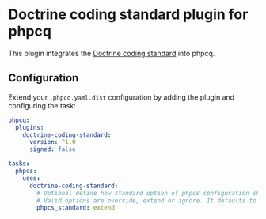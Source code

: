 # Doctrine coding standard plugin for phpcq

This plugin integrates the [Doctrine coding standard](https://www.doctrine-project.org/projects/coding-standard.html) into phpcq.

## Configuration

Extend your `.phpcq.yaml.dist` configuration by adding the plugin and configuring the task:

```yaml
phpcq:
  plugins:
    doctrine-coding-standard:
      version: ^1.0
      signed: false

tasks:
  phpcs:
    uses:
      doctrine-coding-standard:
        # Optional define how standard option of phpcs configuration should be handled
        # Valid options are override, extend or ignore. It defaults to override
        phpcs_standard: extend
```
